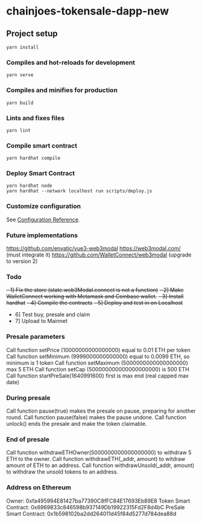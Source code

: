 # chainjoes-tokensale-dapp-new

## Project setup
```
yarn install
```

### Compiles and hot-reloads for development
```
yarn serve
```

### Compiles and minifies for production
```
yarn build
```

### Lints and fixes files
```
yarn lint
```

### Compile smart contract
```
yarn hardhat compile
```

### Deploy Smart Contract
```
yarn hardhat node
yarn hardhat --network localhost run scripts/deploy.js
```

### Customize configuration
See [Configuration Reference](https://cli.vuejs.org/config/).

### Future implementations
https://github.com/envatic/vue3-web3modal
https://web3modal.com/ (must integrate it)
https://github.com/WalletConnect/web3modal (upgrade to version 2)

### Todo
~~- 1] Fix the store (state.web3Modal.connect is not a function)~~
~~- 2] Make WalletConnect working with Metamask and Coinbase wallet.~~
~~- 3] Install hardhat~~
~~- 4] Compile the contracts~~
~~- 5] Deploy and test in on Localhost~~
- 6] Test buy, presale and claim
- 7] Upload to Mainnet

### Presale parameters
Call function setPrice (10000000000000000) equal to 0.01 ETH per token 
Call function setMinimum  (9999000000000000) equal to 0.0099 ETH, so minimum is 1 token
Call function setMaximum (5000000000000000000) max 5 ETH
Call function setCap (500000000000000000000) is 500 ETH
Call function startPreSale(1640991600) first is max end (real capped max date)

### During presale
Call function pause(true) makes the presale on pause, preparing for another round.
Call function pause(false) makes the pause undone.
Call function unlock() ends the presale and make the token claimable.

### End of presale
Call function withdrawETHOwner(5000000000000000000) to withdraw 5 ETH to the owner.
Call function withdrawETH(_addr, amount) to witdraw amount of ETH to an address.
Call function withdrawUnsold(_addr, amount) to withdraw the unsold tokens to an address.

### Address on Ethereum

Owner: 0xfa495994E81427ba77390C8fFC84E17693Eb89E8
Token Smart Contract: 0x6969833c846598b937149Db19922315Fd2F8d4bC
PreSale Smart Contract: 0x1b598102ba2dd264011d45f84d5277d784dea88d